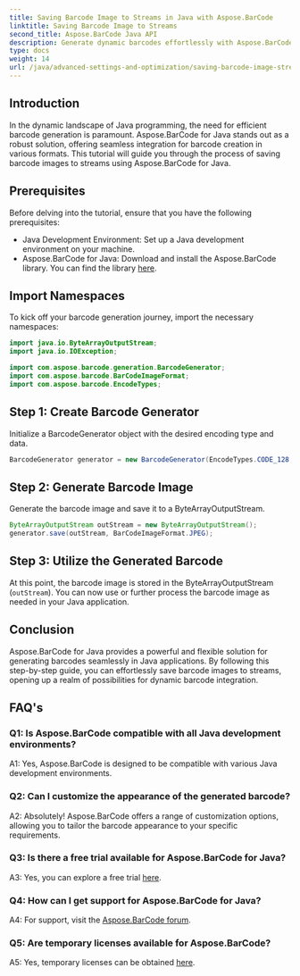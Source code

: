 ```yaml
---
title: Saving Barcode Image to Streams in Java with Aspose.BarCode
linktitle: Saving Barcode Image to Streams
second_title: Aspose.BarCode Java API
description: Generate dynamic barcodes effortlessly with Aspose.BarCode for Java. Follow our step-by-step guide to save barcode images to streams.
type: docs
weight: 14
url: /java/advanced-settings-and-optimization/saving-barcode-image-streams/
---
```

## Introduction

In the dynamic landscape of Java programming, the need for efficient barcode generation is paramount. Aspose.BarCode for Java stands out as a robust solution, offering seamless integration for barcode creation in various formats. This tutorial will guide you through the process of saving barcode images to streams using Aspose.BarCode for Java.

## Prerequisites

Before delving into the tutorial, ensure that you have the following prerequisites:

- Java Development Environment: Set up a Java development environment on your machine.
- Aspose.BarCode for Java: Download and install the Aspose.BarCode library. You can find the library [here](https://releases.aspose.com/barcode/java/).

## Import Namespaces

To kick off your barcode generation journey, import the necessary namespaces:

```java
import java.io.ByteArrayOutputStream;
import java.io.IOException;

import com.aspose.barcode.generation.BarcodeGenerator;
import com.aspose.barcode.BarCodeImageFormat;
import com.aspose.barcode.EncodeTypes;
```

## Step 1: Create Barcode Generator

Initialize a BarcodeGenerator object with the desired encoding type and data.

```java
BarcodeGenerator generator = new BarcodeGenerator(EncodeTypes.CODE_128, "123456");
```

## Step 2: Generate Barcode Image

Generate the barcode image and save it to a ByteArrayOutputStream.

```java
ByteArrayOutputStream outStream = new ByteArrayOutputStream();
generator.save(outStream, BarCodeImageFormat.JPEG);
```

## Step 3: Utilize the Generated Barcode

At this point, the barcode image is stored in the ByteArrayOutputStream (`outStream`). You can now use or further process the barcode image as needed in your Java application.

## Conclusion

Aspose.BarCode for Java provides a powerful and flexible solution for generating barcodes seamlessly in Java applications. By following this step-by-step guide, you can effortlessly save barcode images to streams, opening up a realm of possibilities for dynamic barcode integration.

## FAQ's

### Q1: Is Aspose.BarCode compatible with all Java development environments?

A1: Yes, Aspose.BarCode is designed to be compatible with various Java development environments.

### Q2: Can I customize the appearance of the generated barcode?

A2: Absolutely! Aspose.BarCode offers a range of customization options, allowing you to tailor the barcode appearance to your specific requirements.

### Q3: Is there a free trial available for Aspose.BarCode for Java?

A3: Yes, you can explore a free trial [here](https://releases.aspose.com/).

### Q4: How can I get support for Aspose.BarCode for Java?

A4: For support, visit the [Aspose.BarCode forum](https://forum.aspose.com/c/barcode/13).

### Q5: Are temporary licenses available for Aspose.BarCode?

A5: Yes, temporary licenses can be obtained [here](https://purchase.aspose.com/temporary-license/).
